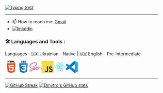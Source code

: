 <!--   my-ticker -->
[![Typing SVG](https://readme-typing-svg.herokuapp.com?color=%2336BCF7&center=true&vCenter=true&width=600&lines=Hi+there+👋,+I+am+Dmytro+Moroz)](https://git.io/typing-svg)
<!--   my-header-img -->

---
+ 📫 How to reach me: [Gmail](https://morozzzuk17@gmail.com)
+ <a href="https://www.linkedin.com/in/dmytro-moroz-1abb97275/"><img src="https://img.shields.io/badge/Linkedin-blue?logo=linkedin&style=for-the-badge" alt="linkedin" title="Linkedin" /></a>


### :hammer_and_wrench: Languages and Tools :
Languages : 🇺🇦 Ukrainian - Native | 🇬🇧 English - Pre-Intermediate

<div ></div>
<img src="https://raw.githubusercontent.com/github/explore/80688e429a7d4ef2fca1e82350fe8e3517d3494d/topics/html/html.png" align="left" alt="HTML5" width="40px" height="40px"/>

<img src="https://raw.githubusercontent.com/github/explore/80688e429a7d4ef2fca1e82350fe8e3517d3494d/topics/css/css.png" align="left" alt="CSS3" width="40px" height="40px"/>

<img align="left" alt="Sass" width="40px" height="40px" src="https://raw.githubusercontent.com/github/explore/80688e429a7d4ef2fca1e82350fe8e3517d3494d/topics/sass/sass.png" />

<img align="left" alt="JavaScript" width="40px" height="40px" src="https://raw.githubusercontent.com/github/explore/80688e429a7d4ef2fca1e82350fe8e3517d3494d/topics/javascript/javascript.png" />
 
<img align="left" alt="React" width="40px" height="40px" src="https://raw.githubusercontent.com/github/explore/80688e429a7d4ef2fca1e82350fe8e3517d3494d/topics/react/react.png" />

<img alt="Visual Studio Code" width="40px" height="40px" src="https://raw.githubusercontent.com/github/explore/80688e429a7d4ef2fca1e82350fe8e3517d3494d/topics/visual-studio-code/visual-studio-code.png" />
</div>

---

[![GitHub Streak](https://streak-stats.demolab.com?user=morozzzuk&theme=dark&hide_border=true&date_format=j%20M%5B%20Y%5D&mode=weekly)](https://git.io/streak-stats)
[![Dmytro's GitHub stats](https://github-readme-stats.vercel.app/api?username=morozzzuk)](https://github.com/anuraghazra/github-readme-stats)

